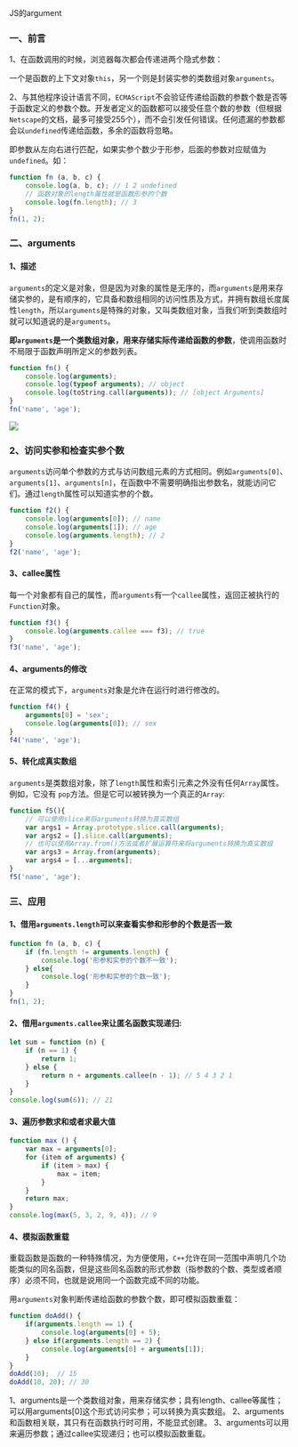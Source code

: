 JS的argument

### 一、前言
1、在函数调用的时候，浏览器每次都会传递进两个隐式参数：

一个是函数的上下文对象`this`，另一个则是封装实参的类数组对象`arguments`。

2、与其他程序设计语言不同，`ECMAScript`不会验证传递给函数的参数个数是否等于函数定义的参数个数。开发者定义的函数都可以接受任意个数的参数（但根据`Netscape`的文档，最多可接受255个），而不会引发任何错误。任何遗漏的参数都会以`undefined`传递给函数，多余的函数将忽略。

即参数从左向右进行匹配，如果实参个数少于形参，后面的参数对应赋值为`undefined`。如：
```JavaScript
function fn (a, b, c) {
    console.log(a, b, c); // 1 2 undefined
    // 函数对象的length属性就是函数形参的个数
    console.log(fn.length); // 3
}
fn(1, 2);
```
### 二、arguments
#### 1、描述
`arguments`的定义是对象，但是因为对象的属性是无序的，而`arguments`是用来存储实参的，是有顺序的，它具备和数组相同的访问性质及方式，并拥有数组长度属性`length`，所以`arguments`是特殊的对象，又叫类数组对象，当我们听到类数组时就可以知道说的是`arguments`。

**即`arguments`是一个类数组对象，用来存储实际传递给函数的参数**，使调用函数时不局限于函数声明所定义的参数列表。
```JavaScript
function fn() {
    console.log(arguments);
    console.log(typeof arguments); // object
    console.log(toString.call(arguments)); // [object Arguments]
}
fn('name', 'age');
```
![](https://user-gold-cdn.xitu.io/2019/11/16/16e73bc6f649811f?w=906&h=201&f=png&s=20155)
### 2、访问实参和检查实参个数
`arguments`访问单个参数的方式与访问数组元素的方式相同。例如`arguments[0]`、`arguments[1]`、`arguments[n]`，在函数中不需要明确指出参数名，就能访问它们。通过`length`属性可以知道实参的个数。
```JavaScript
function f2() {
    console.log(arguments[0]); // name
    console.log(arguments[1]); // age
    console.log(arguments.length); // 2
}
f2('name', 'age');
```
#### 3、callee属性
每一个对象都有自己的属性，而`arguments`有一个`callee`属性，返回正被执行的`Function`对象。
```JavaScript
function f3() {
    console.log(arguments.callee === f3); // true
}
f3('name', 'age');
```
#### 4、arguments的修改
在正常的模式下，`arguments`对象是允许在运行时进行修改的。
```JavaScript
function f4() {
    arguments[0] = 'sex';
    console.log(arguments[0]); // sex
}
f4('name', 'age');
```
#### 5、转化成真实数组
`arguments`是类数组对象，除了`length`属性和索引元素之外没有任何`Array`属性。例如，它没有 `pop`方法。但是它可以被转换为一个真正的`Array`:
```JavaScript
function f5(){
    // 可以使用slice来将arguments转换为真实数组
    var args1 = Array.prototype.slice.call(arguments);
    var args2 = [].slice.call(arguments);
    // 也可以使用Array.from()方法或者扩展运算符来将arguments转换为真实数组
    var args3 = Array.from(arguments);
    var args4 = [...arguments];
}
f5('name', 'age');
```
### 三、应用
#### 1、借用`arguments.length`可以来查看实参和形参的个数是否一致
```JavaScript
function fn (a, b, c) {
    if (fn.length != arguments.length) {
        console.log('形参和实参的个数不一致');
    } else{
        console.log('形参和实参的个数一致');
    }
}
fn(1, 2);
```
#### 2、借用`arguments.callee`来让匿名函数实现递归:
```JavaScript
let sum = function (n) {
    if (n == 1) {
        return 1;
    } else {
        return n + arguments.callee(n - 1); // 5 4 3 2 1
    }
}
console.log(sum(6)); // 21
```
#### 3、遍历参数求和或者求最大值
```JavaScript
function max () {
    var max = arguments[0];
    for (item of arguments) {
        if (item > max) {
            max = item;
        }
    }
    return max;
}
console.log(max(5, 3, 2, 9, 4)); // 9
```
#### 4、模拟函数重载
重载函数是函数的一种特殊情况，为方便使用，`C++`允许在同一范围中声明几个功能类似的同名函数，但是这些同名函数的形式参数（指参数的个数、类型或者顺序）必须不同，也就是说用同一个函数完成不同的功能。

用`arguments`对象判断传递给函数的参数个数，即可模拟函数重载：
```JavaScript
function doAdd() {
    if(arguments.length == 1) {
        console.log(arguments[0] + 5);
    } else if(arguments.length == 2) {
        console.log(arguments[0] + arguments[1]);
    }
}
doAdd(10);  // 15
doAdd(10, 20); // 30
```
1、arguments是一个类数组对象，用来存储实参；具有length、callee等属性；可以用arguments[0]这个形式访问实参；可以转换为真实数组。
2、arguments和函数相关联，其只有在函数执行时可用，不能显式创建。
3、arguments可以用来遍历参数；通过callee实现递归；也可以模拟函数重载。